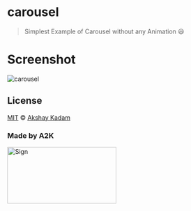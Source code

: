 # carousel

> Simplest Example of Carousel without any Animation :smiley:

# Screenshot

![carousel](http://imgur.com/xA1wrvS.png)

## License

[MIT](LICENSE.md) © [Akshay Kadam](https://github.com/deadcoder0904)

### Made by A2K

<img src="http://imgur.com/jfmA33n.png" alt="Sign" width=250 height=130 />
